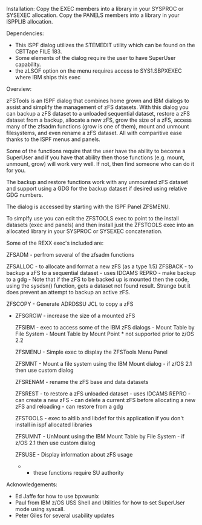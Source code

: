Installation:  Copy the EXEC members into a library in your SYSPROC
               or SYSEXEC allocation.
               Copy the PANELS members into a library in your ISPPLIB
               allocation.

Dependencies:
  - This ISPF dialog utilizes the STEMEDIT utility which can be found
    on the CBTTape FILE 183.
  - Some elements of the dialog require the user to have SuperUser
    capability.
  - the zLSOF option on the menu requires access to SYS1.SBPXEXEC where
    IBM ships this exec

Overview:

zFSTools is an ISPF dialog that combines home grown and IBM dialogs to
assist and simplify the management of zFS datasets. With this dialog you
can backup a zFS dataset to a unloaded sequential dataset, restore a zFS
dataset from a backup, allocate a new zFS, grow the size of a zFS, access
many of the zfsadm functions (grow is one of them), mount and unmount
filesystems, and even rename a zFS dataset. All with comparitive ease thanks
to the ISPF menus and panels.

Some of the functions require that the user have the ability to become
a SuperUser and if you have that ability then those functions (e.g. mount,
unmount, grow) will work very well. If not, then find someone who can do
it for you.

The backup and restore functions work with any unmounted zFS dataset and
support using a GDG for the backup dataset if desired using relative GDG
numbers.

The dialog is accessed by starting with the ISPF Panel ZFSMENU.

To simplfy use you can edit the ZFSTOOLS exec to point to the install
datasets (exec and panels) and then install just the ZFSTOOLS exec into
an allocated library in your SYSPROC or SYSEXEC concatenation.

Some of the REXX exec's included are:

   ZFSADM   - perfrom several of the zfsadm functions

   ZFSALLOC - to allocate and format a new zFS (as a type 1.5)
   ZFSBACK  - to backup a zFS to a sequential dataset
              - uses IDCAMS REPRO
              - make backup to a gdg
              - Note that if the zFS to be backed up is mounted then
                the code, using the sysdsn() function, gets a dataset
                not found result. Strange but it does prevent an
                attempt to backup an active zFS.

   ZFSCOPY  - Generate ADRDSSU JCL to copy a zFS

 * ZFSGROW  - increase the size of a mounted zFS

   ZFSIBM   - exec to access some of the IBM zFS dialogs
              - Mount Table by File System
              - Mount Table by Mount Point
              * not supported prior to z/OS 2.2

   ZFSMENU  - Simple exec to display the ZFSTools Menu Panel

   ZFSMNT   - Mount a file system using the IBM Mount dialog
              - if z/OS 2.1 then use custom dialog

   ZFSRENAM - rename the zFS base and data datasets

   ZFSREST  - to restore a zFS unloaded dataset
            - uses IDCAMS REPRO
            - can create a new zFS
            - can delete a current zFS before allocating a new
              zFS and reloading
            - can restore from a gdg

   ZFSTOOLS - exec to altlib and libdef for this application if you
              don't install in ispf allocated libraries

   ZFSUMNT  - UnMount using the IBM Mount Table by File System
              - if z/OS 2.1 then use custom dialog

   ZFSUSE   - Display information about zFS usage

   * - these functions require SU authority

Acknowledgements:
   - Ed Jaffe for how to use bpxwunix
   - Paul from IBM z/OS USS Shell and Utilities for how to set
     SuperUser mode using syscall.
   - Peter Giles for several usability updates
